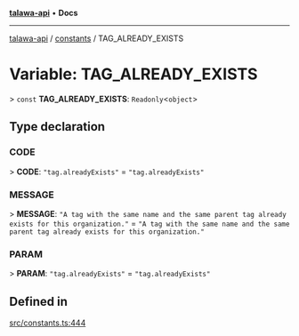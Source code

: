 [**talawa-api**](../../README.md) • **Docs**

***

[talawa-api](../../modules.md) / [constants](../README.md) / TAG\_ALREADY\_EXISTS

# Variable: TAG\_ALREADY\_EXISTS

\> `const` **TAG\_ALREADY\_EXISTS**: `Readonly`\<`object`\>

## Type declaration

### CODE

\> **CODE**: `"tag.alreadyExists"` = `"tag.alreadyExists"`

### MESSAGE

\> **MESSAGE**: `"A tag with the same name and the same parent tag already exists for this organization."` = `"A tag with the same name and the same parent tag already exists for this organization."`

### PARAM

\> **PARAM**: `"tag.alreadyExists"` = `"tag.alreadyExists"`

## Defined in

[src/constants.ts:444](https://github.com/PalisadoesFoundation/talawa-api/blob/c952c7a3bfd4b8b910fbae10313f5402ade5a9d4/src/constants.ts#L444)
